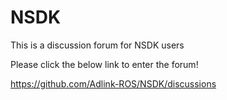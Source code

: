 # NSDK
This is a discussion forum for NSDK users

Please click the below link to enter the forum!

https://github.com/Adlink-ROS/NSDK/discussions
